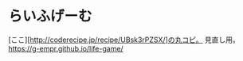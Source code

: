 # らいふげーむ
[ここ][http://coderecipe.jp/recipe/UBsk3rPZSX/]の丸コピ。
見直し用。
https://g-empr.github.io/life-game/

